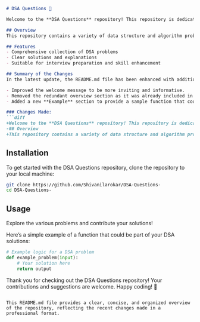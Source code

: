 ```markdown
# DSA Questions 🚀

Welcome to the **DSA Questions** repository! This repository is dedicated to providing a collection of Data Structures and Algorithms (DSA) related questions, solutions, and examples. It aims to help developers enhance their coding skills and prepare for technical interviews.

## Overview
This repository contains a variety of data structure and algorithm problems designed to help you enhance your coding skills and problem-solving abilities.

## Features
- Comprehensive collection of DSA problems
- Clear solutions and explanations
- Suitable for interview preparation and skill enhancement

## Summary of the Changes
In the latest update, the README.md file has been enhanced with additional information for better clarity and engagement. The following changes were made:

- Improved the welcome message to be more inviting and informative.
- Removed the redundant overview section as it was already included in the welcome message.
- Added a new **Example** section to provide a sample function that could be part of the DSA solutions.

### Changes Made:
```diff
+Welcome to the **DSA Questions** repository! This repository is dedicated to providing a collection of Data Structures and Algorithms (DSA) related questions, solutions, and examples. It aims to help developers enhance their coding skills and prepare for technical interviews.
-## Overview
+This repository contains a variety of data structure and algorithm problems designed to help you enhance your coding skills and problem-solving abilities.
```

## Installation
To get started with the DSA Questions repository, clone the repository to your local machine:

```bash
git clone https://github.com/Shivanilarokar/DSA-Questions-
cd DSA-Questions-
```

## Usage
Explore the various problems and contribute your solutions! 

Here’s a simple example of a function that could be part of your DSA solutions:

```python
# Example logic for a DSA problem
def example_problem(input):
    # Your solution here
    return output
```

Thank you for checking out the DSA Questions repository! Your contributions and suggestions are welcome. Happy coding! 🎉
```

This README.md file provides a clear, concise, and organized overview of the repository, reflecting the recent changes made in a professional format.